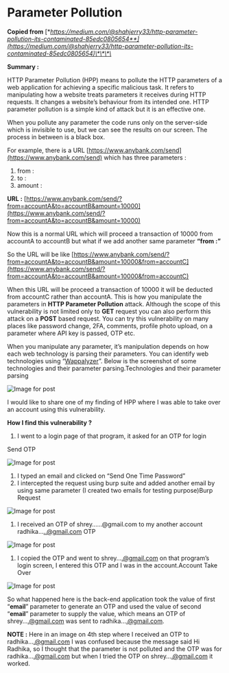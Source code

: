 # Parameter Pollution

**Copied from** [**https://medium.com/@shahjerry33/http-parameter-pollution-its-contaminated-85edc0805654**](https://medium.com/@shahjerry33/http-parameter-pollution-its-contaminated-85edc0805654)\*\*\*\*

**Summary :**

HTTP Parameter Pollution \(HPP\) means to pollute the HTTP parameters of a web application for achieving a specific malicious task. It refers to manipulating how a website treats parameters it receives during HTTP requests. It changes a website’s behaviour from its intended one. HTTP  
parameter pollution is a simple kind of attack but it is an effective one.

When you pollute any parameter the code runs only on the server-side which is invisible to use, but we can see the results on our screen. The process in between is a black box.

For example, there is a URL [https://www.anybank.com/send](https://www.anybank.com/send) which has three parameters :

1. from :
2. to :
3. amount :

**URL :** [https://www.anybank.com/send/?from=accountA&to=accountB&amount=10000](https://www.anybank.com/send/?from=accountA&to=accountB&amount=10000)

Now this is a normal URL which will proceed a transaction of 10000 from accountA to accountB but what if we add another same parameter **“from :”**

So the URL will be like [https://www.anybank.com/send/?from=accountA&to=accountB&amount=10000&from=accountC](https://www.anybank.com/send/?from=accountA&to=accountB&amount=10000&from=accountC)

When this URL will be proceed a transaction of 10000 it will be deducted from accountC rather than accountA. This is how you manipulate the parameters in **HTTP Parameter Pollution** attack. Although the scope of this vulnerability is not limited only to **GET** request you can also perform this attack on a **POST** based request. You can try this vulnerability on many places like password change, 2FA, comments, profile photo upload, on a parameter where API key is passed, OTP etc.

When you manipulate any parameter, it’s manipulation depends on how each web technology is parsing their parameters. You can identify web technologies using “[Wappalyzer](https://addons.mozilla.org/en-US/firefox/addon/wappalyzer/)”. Below is the screenshot of some technologies and their parameter parsing.Technologies and their parameter parsing

![Image for post](https://miro.medium.com/max/1760/1*POs4sP0fQVlPvTH9vw1U-A.jpeg)

I would like to share one of my finding of HPP where I was able to take over an account using this vulnerability.

**How I find this vulnerability ?**

1. I went to a login page of that program, it asked for an OTP for login

Send OTP

![Image for post](https://miro.medium.com/max/600/1*s-M09yWBylPVEhA6_e0nSw.jpeg)

1. I typed an email and clicked on “Send One Time Password”
2. I intercepted the request using burp suite and added another email by using same parameter \(I created two emails for testing purpose\)Burp Request

![Image for post](https://miro.medium.com/max/1737/1*z_RpnZyKHLn6B4Lz4ONT3Q.png)

1. I received an OTP of shrey……@gmail.com to my another account radhika…..@gmail.com OTP

![Image for post](https://miro.medium.com/max/784/1*a671GrRtiMYfLUL7nURD8Q.png)

1. I copied the OTP and went to shrey….@gmail.com on that program’s login screen, I entered this OTP and I was in the account.Account Take Over

![Image for post](https://miro.medium.com/max/1698/1*Ux-ILfCr_Mk_xmzzsXwNnA.jpeg)

So what happened here is the back-end application took the value of first “**email**” parameter to generate an OTP and used the value of second “**email**” parameter to supply the value, which means an OTP of shrey….@gmail.com was sent to radhika….@gmail.com.

**NOTE :** Here in an image on 4th step where I received an OTP to radhika….@gmail.com I was confused because the message said Hi Radhika, so I thought that the parameter is not polluted and the OTP was for radhika….@gmail.com but when I tried the OTP on shrey….@gmail.com it worked.

